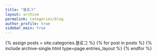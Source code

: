 ```yaml
---
title: "블로그"
layout: archive
permalink: categories/blog
author_profile: true
sidebar_main: true
---
```



{% assign posts = site.categories.블로그 %}
{% for post in posts %} {% include archive-single.html type=page.entries_layout %} {% endfor %}